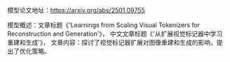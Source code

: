 模型论文地址：https://arxiv.org/abs/2501.09755

模型概述：文章标题《'Learnings from Scaling Visual Tokenizers for Reconstruction and Generation'》，
中文文章标题《'从扩展视觉标记器中学习重建和生成'》，
文章内容：探讨了视觉标记器扩展对图像重建和生成的影响，提出了优化策略。
